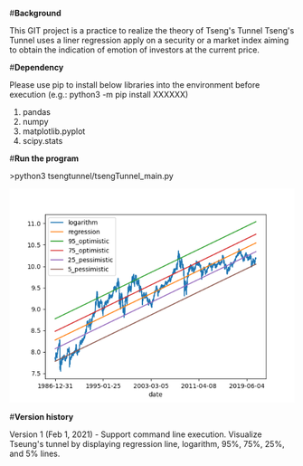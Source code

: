 #**Background**

This GIT project is a practice to realize the theory of Tseng's Tunnel
Tseng's Tunnel uses a liner regression apply on a security or a market index aiming to obtain the indication of emotion of investors at the current price.

#**Dependency**

Please use pip to install below libraries into the environment before execution (e.g.: python3 -m pip install XXXXXX)
1. pandas
2. numpy
3. matplotlib.pyplot
4. scipy.stats

#**Run the program**

\>python3 tsengtunnel/tsengTunnel_main.py

![plot](./readme_intro.png)

#**Version history**

Version 1 (Feb 1, 2021) - Support command line execution.  Visualize Tseung's tunnel by displaying regression line, logarithm, 95%, 75%, 25%, and 5% lines.
